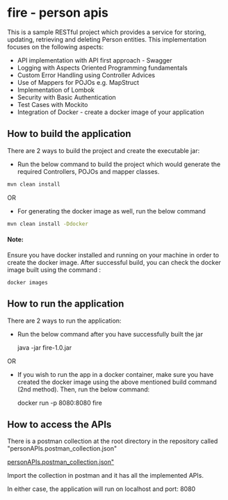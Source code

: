 # fire - person apis

This is a sample RESTful project which provides a service for storing, updating,
retrieving and deleting Person entities.
This implementation focuses on the following aspects:
* API implementation with API first approach - Swagger
* Logging with Aspects Oriented Programming fundamentals
* Custom Error Handling using Controller Advices
* Use of Mappers for POJOs e.g. MapStruct
* Implementation of Lombok
* Security with Basic Authentication
* Test Cases with Mockito
* Integration of Docker - create a docker image of your application

## How to build the application

There are 2 ways to build the project and create the executable jar:

* Run the below command to build the project which would generate the required Controllers, POJOs and mapper classes.
```bash
mvn clean install
````
OR 

* For generating the docker image as well, run the below command
```bash
mvn clean install -Ddocker
```
#### Note: 
Ensure you have docker installed and running on your machine in order to create the docker image.
After successful build, you can check the docker image built using the command :

    docker images

## How to run the application

There are 2 ways to run the application:

* Run the below command after you have successfully built the jar

    
    java -jar fire-1.0.jar

OR 

* If you wish to run the app in a docker container, make sure you have created the docker image using the above mentioned build command (2nd method). Then, run the below command:

    
    docker run -p 8080:8080 fire
    
    
## How to access the APIs

There is a postman collection at the root directory in the repository called "personAPIs.postman_collection.json"

[personAPIs.postman_collection.json"](https://github.com/VivekThusu/fire/blob/master/personAPIs.postman_collection.json)    

Import the collection in postman and it has all the implemented APIs.

In either case, the application will run on localhost and port: 8080

